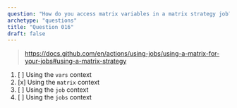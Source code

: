 ```yaml
---
question: "How do you access matrix variables in a matrix strategy job?"
archetype: "questions"
title: "Question 016"
draft: false
---
```



> https://docs.github.com/en/actions/using-jobs/using-a-matrix-for-your-jobs#using-a-matrix-strategy
1. [ ] Using the `vars` context
1. [x] Using the `matrix` context
1. [ ] Using the `job` context
1. [ ] Using the `jobs` context
